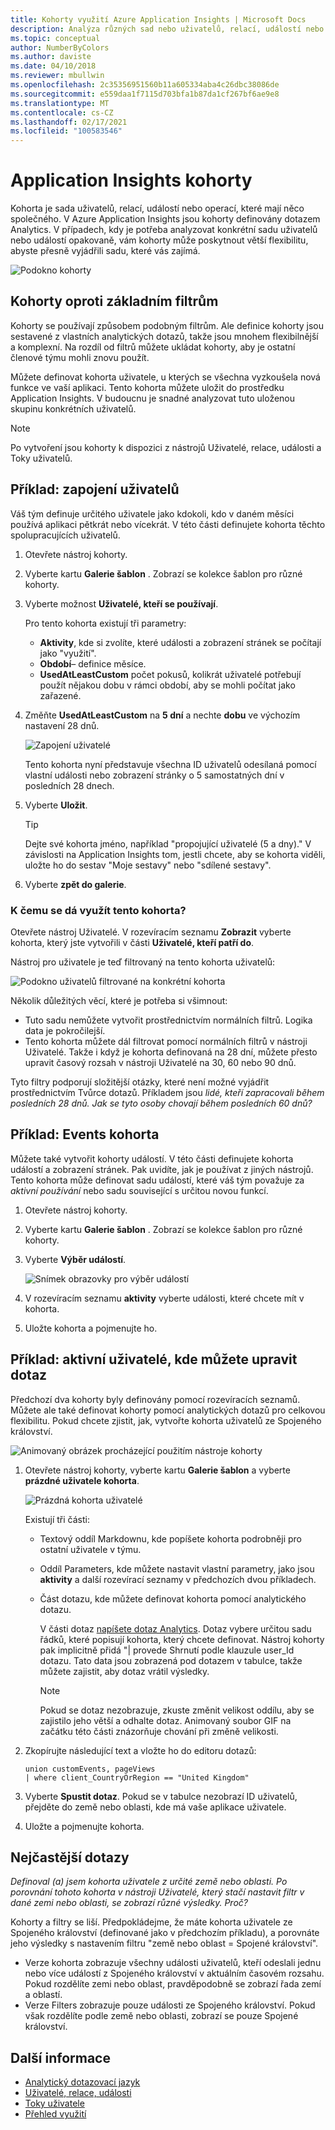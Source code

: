```yaml
---
title: Kohorty využití Azure Application Insights | Microsoft Docs
description: Analýza různých sad nebo uživatelů, relací, událostí nebo operací, které mají něco společného
ms.topic: conceptual
author: NumberByColors
ms.author: daviste
ms.date: 04/10/2018
ms.reviewer: mbullwin
ms.openlocfilehash: 2c35356951560b11a605334aba4c26dbc38086de
ms.sourcegitcommit: e559daa1f7115d703bfa1b87da1cf267bf6ae9e8
ms.translationtype: MT
ms.contentlocale: cs-CZ
ms.lasthandoff: 02/17/2021
ms.locfileid: "100583546"
---
```

# <a name="application-insights-cohorts"></a>Application Insights kohorty

Kohorta je sada uživatelů, relací, událostí nebo operací, které mají něco společného. V Azure Application Insights jsou kohorty definovány dotazem Analytics. V případech, kdy je potřeba analyzovat konkrétní sadu uživatelů nebo událostí opakovaně, vám kohorty může poskytnout větší flexibilitu, abyste přesně vyjádřili sadu, které vás zajímá.

![Podokno kohorty](./media/usage-cohorts/001.png)

## <a name="cohorts-versus-basic-filters"></a>Kohorty oproti základním filtrům

Kohorty se používají způsobem podobným filtrům. Ale definice kohorty jsou sestavené z vlastních analytických dotazů, takže jsou mnohem flexibilnější a komplexní. Na rozdíl od filtrů můžete ukládat kohorty, aby je ostatní členové týmu mohli znovu použít.

Můžete definovat kohorta uživatele, u kterých se všechna vyzkoušela nová funkce ve vaší aplikaci. Tento kohorta můžete uložit do prostředku Application Insights. V budoucnu je snadné analyzovat tuto uloženou skupinu konkrétních uživatelů.

> [!NOTE]
> Po vytvoření jsou kohorty k dispozici z nástrojů Uživatelé, relace, události a Toky uživatelů.

## <a name="example-engaged-users"></a>Příklad: zapojení uživatelů

Váš tým definuje určitého uživatele jako kdokoli, kdo v daném měsíci používá aplikaci pětkrát nebo vícekrát. V této části definujete kohorta těchto spolupracujících uživatelů.

1. Otevřete nástroj kohorty.

2. Vyberte kartu **Galerie šablon** . Zobrazí se kolekce šablon pro různé kohorty.

3. Vyberte možnost **Uživatelé, kteří se používají**.

    Pro tento kohorta existují tři parametry:
    * **Aktivity**, kde si zvolíte, které události a zobrazení stránek se počítají jako "využití".
    * **Období**– definice měsíce.
    * **UsedAtLeastCustom** počet pokusů, kolikrát uživatelé potřebují použít nějakou dobu v rámci období, aby se mohli počítat jako zařazené.

4. Změňte **UsedAtLeastCustom** na **5 dní** a nechte **dobu** ve výchozím nastavení 28 dnů.

    ![Zapojení uživatelé](./media/usage-cohorts/003.png)

    Tento kohorta nyní představuje všechna ID uživatelů odesílaná pomocí vlastní události nebo zobrazení stránky o 5 samostatných dní v posledních 28 dnech.

5. Vyberte **Uložit**.

   > [!TIP]
   > Dejte své kohorta jméno, například "propojující uživatelé (5 a dny)." V závislosti na Application Insights tom, jestli chcete, aby se kohorta viděli, uložte ho do sestav "Moje sestavy" nebo "sdílené sestavy".

6. Vyberte **zpět do galerie**.

### <a name="what-can-you-do-by-using-this-cohort"></a>K čemu se dá využít tento kohorta?

Otevřete nástroj Uživatelé. V rozevíracím seznamu **Zobrazit** vyberte kohorta, který jste vytvořili v části **Uživatelé, kteří patří do**.

Nástroj pro uživatele je teď filtrovaný na tento kohorta uživatelů:

![Podokno uživatelů filtrované na konkrétní kohorta](./media/usage-cohorts/004.png)

Několik důležitých věcí, které je potřeba si všimnout:

* Tuto sadu nemůžete vytvořit prostřednictvím normálních filtrů. Logika data je pokročilejší.
* Tento kohorta můžete dál filtrovat pomocí normálních filtrů v nástroji Uživatelé. Takže i když je kohorta definovaná na 28 dní, můžete přesto upravit časový rozsah v nástroji Uživatelé na 30, 60 nebo 90 dnů.

Tyto filtry podporují složitější otázky, které není možné vyjádřit prostřednictvím Tvůrce dotazů. Příkladem jsou _lidé, kteří zapracovali během posledních 28 dnů. Jak se tyto osoby chovají během posledních 60 dnů?_

## <a name="example-events-cohort"></a>Příklad: Events kohorta

Můžete také vytvořit kohorty událostí. V této části definujete kohorta událostí a zobrazení stránek. Pak uvidíte, jak je používat z jiných nástrojů. Tento kohorta může definovat sadu událostí, které váš tým považuje za _aktivní používání_ nebo sadu související s určitou novou funkcí.

1. Otevřete nástroj kohorty.

2. Vyberte kartu **Galerie šablon** . Zobrazí se kolekce šablon pro různé kohorty.

3. Vyberte **Výběr událostí**.

    ![Snímek obrazovky pro výběr událostí](./media/usage-cohorts/006.png)

4. V rozevíracím seznamu **aktivity** vyberte události, které chcete mít v kohorta.

5. Uložte kohorta a pojmenujte ho.

## <a name="example-active-users-where-you-modify-a-query"></a>Příklad: aktivní uživatelé, kde můžete upravit dotaz

Předchozí dva kohorty byly definovány pomocí rozevíracích seznamů. Můžete ale také definovat kohorty pomocí analytických dotazů pro celkovou flexibilitu. Pokud chcete zjistit, jak, vytvořte kohorta uživatelů ze Spojeného království.

![Animovaný obrázek procházející použitím nástroje kohorty](./media/usage-cohorts/cohorts0001.gif)

1. Otevřete nástroj kohorty, vyberte kartu **Galerie šablon** a vyberte **prázdné uživatele kohorta**.

    ![Prázdná kohorta uživatelé](./media/usage-cohorts/001.png)

    Existují tři části:
   * Textový oddíl Markdownu, kde popíšete kohorta podrobněji pro ostatní uživatele v týmu.

   * Oddíl Parameters, kde můžete nastavit vlastní parametry, jako jsou **aktivity** a další rozevírací seznamy v předchozích dvou příkladech.

   * Část dotazu, kde můžete definovat kohorta pomocí analytického dotazu.

     V části dotaz [napíšete dotaz Analytics](/azure/kusto/query). Dotaz vybere určitou sadu řádků, které popisují kohorta, který chcete definovat. Nástroj kohorty pak implicitně přidá "| provede Shrnutí podle klauzule user_Id dotazu. Tato data jsou zobrazená pod dotazem v tabulce, takže můžete zajistit, aby dotaz vrátil výsledky.

     > [!NOTE]
     > Pokud se dotaz nezobrazuje, zkuste změnit velikost oddílu, aby se zajistilo jeho větší a odhalte dotaz. Animovaný soubor GIF na začátku této části znázorňuje chování při změně velikosti.

2. Zkopírujte následující text a vložte ho do editoru dotazů:

    ```KQL
    union customEvents, pageViews
    | where client_CountryOrRegion == "United Kingdom"
    ```

3. Vyberte **Spustit dotaz**. Pokud se v tabulce nezobrazí ID uživatelů, přejděte do země nebo oblasti, kde má vaše aplikace uživatele.

4. Uložte a pojmenujte kohorta.

## <a name="frequently-asked-questions"></a>Nejčastější dotazy

_Definoval (a) jsem kohorta uživatele z určité země nebo oblasti. Po porovnání tohoto kohorta v nástroji Uživatelé, který stačí nastavit filtr v dané zemi nebo oblasti, se zobrazí různé výsledky. Proč?_

Kohorty a filtry se liší. Předpokládejme, že máte kohorta uživatele ze Spojeného království (definované jako v předchozím příkladu), a porovnáte jeho výsledky s nastavením filtru "země nebo oblast = Spojené království".

* Verze kohorta zobrazuje všechny události uživatelů, kteří odeslali jednu nebo více událostí z Spojeného království v aktuálním časovém rozsahu. Pokud rozdělíte zemi nebo oblast, pravděpodobně se zobrazí řada zemí a oblastí.
* Verze Filters zobrazuje pouze události ze Spojeného království. Pokud však rozdělíte podle země nebo oblasti, zobrazí se pouze Spojené království.

## <a name="learn-more"></a>Další informace

* [Analytický dotazovací jazyk](../logs/log-analytics-tutorial.md?toc=%2fazure%2fazure-monitor%2ftoc.json)
* [Uživatelé, relace, události](usage-segmentation.md)
* [Toky uživatele](usage-flows.md)
* [Přehled využití](usage-overview.md)